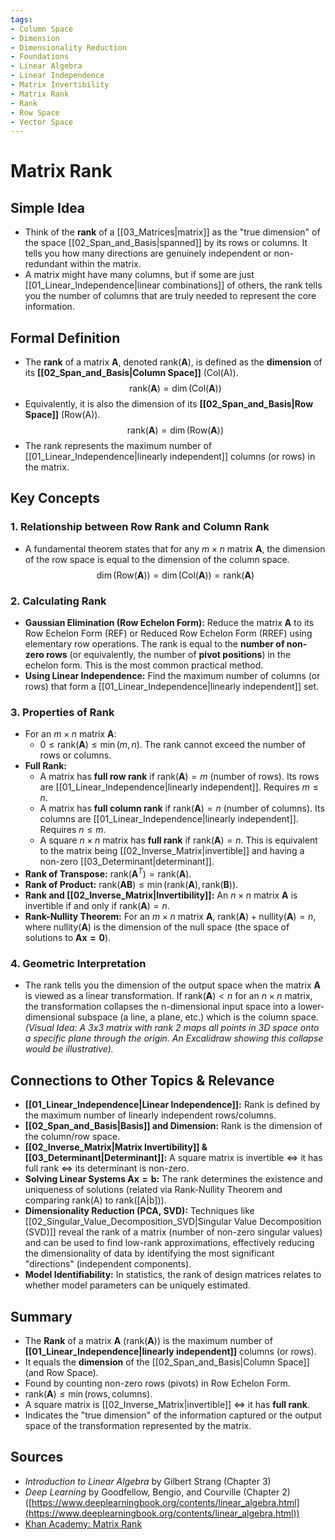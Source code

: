 ```yaml
---
tags:
- Column Space
- Dimension
- Dimensionality Reduction
- Foundations
- Linear Algebra
- Linear Independence
- Matrix Invertibility
- Matrix Rank
- Rank
- Row Space
- Vector Space
---
```


# Matrix Rank

## Simple Idea
*   Think of the **rank** of a [[03_Matrices|matrix]] as the "true dimension" of the space [[02_Span_and_Basis|spanned]] by its rows or columns. It tells you how many directions are genuinely independent or non-redundant within the matrix.
*   A matrix might have many columns, but if some are just [[01_Linear_Independence|linear combinations]] of others, the rank tells you the number of columns that are truly needed to represent the core information.

## Formal Definition
*   The **rank** of a matrix $\mathbf{A}$, denoted $\text{rank}(\mathbf{A})$, is defined as the **dimension** of its **[[02_Span_and_Basis|Column Space]]** (Col(A)).
    $$ \text{rank}(\mathbf{A}) = \dim(\text{Col}(\mathbf{A})) $$
*   Equivalently, it is also the dimension of its **[[02_Span_and_Basis|Row Space]]** (Row(A)).
    $$ \text{rank}(\mathbf{A}) = \dim(\text{Row}(\mathbf{A})) $$
*   The rank represents the maximum number of [[01_Linear_Independence|linearly independent]] columns (or rows) in the matrix.

## Key Concepts

### 1. Relationship between Row Rank and Column Rank
*   A fundamental theorem states that for any $m \times n$ matrix $\mathbf{A}$, the dimension of the row space is equal to the dimension of the column space.
    $$ \dim(\text{Row}(\mathbf{A})) = \dim(\text{Col}(\mathbf{A})) = \text{rank}(\mathbf{A}) $$

### 2. Calculating Rank
*   **Gaussian Elimination (Row Echelon Form):** Reduce the matrix $\mathbf{A}$ to its Row Echelon Form (REF) or Reduced Row Echelon Form (RREF) using elementary row operations. The rank is equal to the **number of non-zero rows** (or equivalently, the number of **pivot positions**) in the echelon form. This is the most common practical method.
*   **Using Linear Independence:** Find the maximum number of columns (or rows) that form a [[01_Linear_Independence|linearly independent]] set.

### 3. Properties of Rank
*   For an $m \times n$ matrix $\mathbf{A}$:
    *   $0 \le \text{rank}(\mathbf{A}) \le \min(m, n)$. The rank cannot exceed the number of rows or columns.
*   **Full Rank:**
    *   A matrix has **full row rank** if $\text{rank}(\mathbf{A}) = m$ (number of rows). Its rows are [[01_Linear_Independence|linearly independent]]. Requires $m \le n$.
    *   A matrix has **full column rank** if $\text{rank}(\mathbf{A}) = n$ (number of columns). Its columns are [[01_Linear_Independence|linearly independent]]. Requires $n \le m$.
    *   A square $n \times n$ matrix has **full rank** if $\text{rank}(\mathbf{A}) = n$. This is equivalent to the matrix being [[02_Inverse_Matrix|invertible]] and having a non-zero [[03_Determinant|determinant]].
*   **Rank of Transpose:** $\text{rank}(\mathbf{A}^T) = \text{rank}(\mathbf{A})$.
*   **Rank of Product:** $\text{rank}(\mathbf{AB}) \le \min(\text{rank}(\mathbf{A}), \text{rank}(\mathbf{B}))$.
*   **Rank and [[02_Inverse_Matrix|Invertibility]]:** An $n \times n$ matrix $\mathbf{A}$ is invertible if and only if $\text{rank}(\mathbf{A}) = n$.
*   **Rank-Nullity Theorem:** For an $m \times n$ matrix $\mathbf{A}$, $\text{rank}(\mathbf{A}) + \text{nullity}(\mathbf{A}) = n$, where $\text{nullity}(\mathbf{A})$ is the dimension of the null space (the space of solutions to $\mathbf{Ax=0}$).

### 4. Geometric Interpretation
*   The rank tells you the dimension of the output space when the matrix $\mathbf{A}$ is viewed as a linear transformation. If $\text{rank}(\mathbf{A}) < n$ for an $n \times n$ matrix, the transformation collapses the n-dimensional input space into a lower-dimensional subspace (a line, a plane, etc.) which is the column space.
    *(Visual Idea: A 3x3 matrix with rank 2 maps all points in 3D space onto a specific plane through the origin. An Excalidraw showing this collapse would be illustrative).*

## Connections to Other Topics & Relevance
*   **[[01_Linear_Independence|Linear Independence]]:** Rank is defined by the maximum number of linearly independent rows/columns.
*   **[[02_Span_and_Basis|Basis]] and Dimension:** Rank is the dimension of the column/row space.
*   **[[02_Inverse_Matrix|Matrix Invertibility]] & [[03_Determinant|Determinant]]:** A square matrix is invertible $\iff$ it has full rank $\iff$ its determinant is non-zero.
*   **Solving Linear Systems $\mathbf{Ax=b}$:** The rank determines the existence and uniqueness of solutions (related via Rank-Nullity Theorem and comparing rank(A) to rank([A|b])).
*   **Dimensionality Reduction (PCA, SVD):** Techniques like [[02_Singular_Value_Decomposition_SVD|Singular Value Decomposition (SVD)]] reveal the rank of a matrix (number of non-zero singular values) and can be used to find low-rank approximations, effectively reducing the dimensionality of data by identifying the most significant "directions" (independent components).
*   **Model Identifiability:** In statistics, the rank of design matrices relates to whether model parameters can be uniquely estimated.

## Summary
*   The **Rank** of a matrix $\mathbf{A}$ ($\text{rank}(\mathbf{A})$) is the maximum number of **[[01_Linear_Independence|linearly independent]]** columns (or rows).
*   It equals the **dimension** of the [[02_Span_and_Basis|Column Space]] (and Row Space).
*   Found by counting non-zero rows (pivots) in Row Echelon Form.
*   $\text{rank}(\mathbf{A}) \le \min(\text{rows}, \text{columns})$.
*   A square matrix is [[02_Inverse_Matrix|invertible]] $\iff$ it has **full rank**.
*   Indicates the "true dimension" of the information captured or the output space of the transformation represented by the matrix.

## Sources
*   *Introduction to Linear Algebra* by Gilbert Strang (Chapter 3)
*   *Deep Learning* by Goodfellow, Bengio, and Courville (Chapter 2) ([https://www.deeplearningbook.org/contents/linear_algebra.html](https://www.deeplearningbook.org/contents/linear_algebra.html))
*   [Khan Academy: Matrix Rank](https://www.khanacademy.org/math/linear-algebra/vectors-and-spaces/null-and-column-spaces/v/rank-of-a-matrix)
